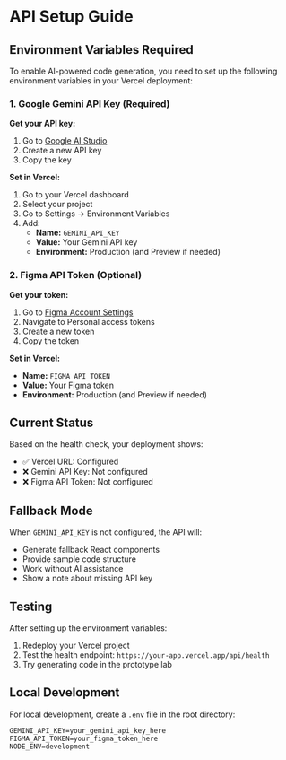 # API Setup Guide

## Environment Variables Required

To enable AI-powered code generation, you need to set up the following environment variables in your Vercel deployment:

### 1. Google Gemini API Key (Required)

**Get your API key:**
1. Go to [Google AI Studio](https://makersuite.google.com/app/apikey)
2. Create a new API key
3. Copy the key

**Set in Vercel:**
1. Go to your Vercel dashboard
2. Select your project
3. Go to Settings → Environment Variables
4. Add:
   - **Name:** `GEMINI_API_KEY`
   - **Value:** Your Gemini API key
   - **Environment:** Production (and Preview if needed)

### 2. Figma API Token (Optional)

**Get your token:**
1. Go to [Figma Account Settings](https://www.figma.com/settings)
2. Navigate to Personal access tokens
3. Create a new token
4. Copy the token

**Set in Vercel:**
- **Name:** `FIGMA_API_TOKEN`
- **Value:** Your Figma token
- **Environment:** Production (and Preview if needed)

## Current Status

Based on the health check, your deployment shows:
- ✅ Vercel URL: Configured
- ❌ Gemini API Key: Not configured
- ❌ Figma API Token: Not configured

## Fallback Mode

When `GEMINI_API_KEY` is not configured, the API will:
- Generate fallback React components
- Provide sample code structure
- Work without AI assistance
- Show a note about missing API key

## Testing

After setting up the environment variables:
1. Redeploy your Vercel project
2. Test the health endpoint: `https://your-app.vercel.app/api/health`
3. Try generating code in the prototype lab

## Local Development

For local development, create a `.env` file in the root directory:

```env
GEMINI_API_KEY=your_gemini_api_key_here
FIGMA_API_TOKEN=your_figma_token_here
NODE_ENV=development
``` 